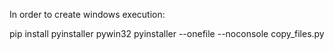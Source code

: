 In order to create windows execution:

pip install pyinstaller pywin32
pyinstaller --onefile --noconsole copy_files.py
